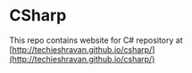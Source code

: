 # CSharp

This repo contains website for C# repository at [http://techieshravan.github.io/csharp/](http://techieshravan.github.io/csharp/)

